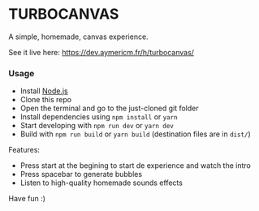 # TURBOCANVAS

A simple, homemade, canvas experience.

See it live here: https://dev.aymericm.fr/h/turbocanvas/

### Usage

- Install [Node.js](https://nodejs.org/en/)
- Clone this repo
- Open the terminal and go to the just-cloned git folder
- Install dependencies using `npm install` or `yarn`
- Start developing with `npm run dev` or `yarn dev`
- Build with `npm run build` or `yarn build` (destination files are in `dist/`)

Features:

- Press start at the begining to start de experience and watch the intro
- Press spacebar to generate bubbles
- Listen to high-quality homemade sounds effects

Have fun :)
